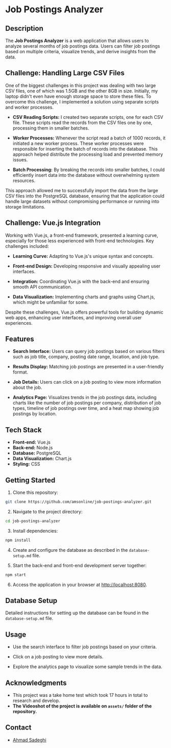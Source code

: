 # Job Postings Analyzer

## Description

The **Job Postings Analyzer** is a web application that allows users to analyze several months of job postings data. Users can filter job postings based on multiple criteria, visualize trends, and derive insights from the data.

## Challenge: Handling Large CSV Files

One of the biggest challenges in this project was dealing with two large CSV files, one of which was 1.5GB and the other 8GB in size. Initially, my laptop didn't even have enough storage space to store these files. To overcome this challenge, I implemented a solution using separate scripts and worker processes.

- **CSV Reading Scripts:** I created two separate scripts, one for each CSV file. These scripts read the records from the CSV files one by one, processing them in smaller batches.

- **Worker Processes:** Whenever the script read a batch of 1000 records, it initiated a new worker process. These worker processes were responsible for inserting the batch of records into the database. This approach helped distribute the processing load and prevented memory issues.

- **Batch Processing:** By breaking the records into smaller batches, I could efficiently insert data into the database without overwhelming system resources.

This approach allowed me to successfully import the data from the large CSV files into the PostgreSQL database, ensuring that the application could handle large datasets without compromising performance or running into storage limitations.


## Challenge: Vue.js Integration

Working with Vue.js, a front-end framework, presented a learning curve, especially for those less experienced with front-end technologies. Key challenges included:

- **Learning Curve:** Adapting to Vue.js's unique syntax and concepts.
  
- **Front-end Design:** Developing responsive and visually appealing user interfaces.

- **Integration:** Coordinating Vue.js with the back-end and ensuring smooth API communication.

- **Data Visualization:** Implementing charts and graphs using Chart.js, which might be unfamiliar for some.

Despite these challenges, Vue.js offers powerful tools for building dynamic web apps, enhancing user interfaces, and improving overall user experiences.


## Features

- **Search Interface:** Users can query job postings based on various filters such as job title, company, posting date range, location, and job type.

- **Results Display:** Matching job postings are presented in a user-friendly format.

- **Job Details:** Users can click on a job posting to view more information about the job.

- **Analytics Page:** Visualizes trends in the job postings data, including charts like the number of job postings per company, distribution of job types, timeline of job postings over time, and a heat map showing job postings by location.

## Tech Stack

- **Front-end:** Vue.js
- **Back-end:** Node.js
- **Database:** PostgreSQL
- **Data Visualization:** Chart.js
- **Styling:** CSS

## Getting Started

1. Clone this repository:

```bash
git clone https://github.com/amsonline/job-postings-analyzer.git
```

2. Navigate to the project directory:

```bash
cd job-postings-analyzer
```

3. Install dependencies:

```bash
npm install
```

4. Create and configure the database as described in the `database-setup.md` file.

5. Start the back-end and front-end development server together:

```bash
npm start
```

6. Access the application in your browser at [http://localhost:8080](http://localhost:8080).

## Database Setup

Detailed instructions for setting up the database can be found in the `database-setup.md` file.

## Usage

- Use the search interface to filter job postings based on your criteria.

- Click on a job posting to view more details.

- Explore the analytics page to visualize some sample trends in the data.

## Acknowledgments

- This project was a take home test which took 17 hours in total to research and develop.
- **The Videoshot of the project is available on ``assets/`` folder of the repository.**

## Contact

- [Ahmad Sadeghi](mailto:allaboutams@gmail.com)
